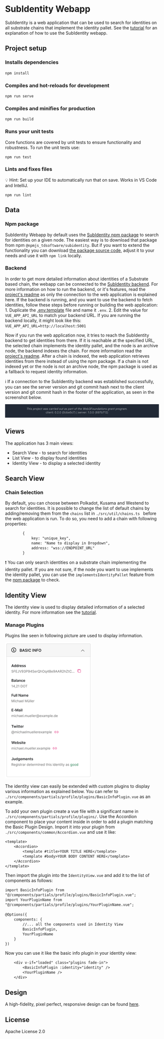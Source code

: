 # SubIdentity Webapp

SubIdentity is a web application that can be used to search for identities on all substrate chains that implement the identity pallet.
See the [tutorial](./docs/Tutorial.md) for an explanation of how to use the SubIdentity webapp.

## Project setup

### Installs dependencies
```
npm install
```

### Compiles and hot-reloads for development
```
npm run serve
```

### Compiles and minifies for production
```
npm run build
```

### Runs your unit tests
Core functions are covered by unit tests to ensure functionality and robustness. To run the unit tests use:

```
npm run test
```

### Lints and fixes files

💡 Hint: Set up your IDE to automatically run that on save. Works in VS Code and IntelliJ.

```
npm run lint
```

## Data

### Npm package
SubIdentity Webapp by default uses the [SubIdentity npm package](https://www.npmjs.com/package/@npmjs_tdsoftware/subidentity) to search for identities on a given node. The easiest way is to download that package from npm `@npmjs_tdsoftware/subidentity`.
But if you want to extend the functionality you can download [the package source code](https://github.com/TDSoftware/subidentity-package), adjust it to your needs and use it with `npm link` locally.

### Backend
In order to get more detailed information about identities of a Substrate based chain, the webapp can be connected to the [SubIdentity backend](https://github.com/TDSoftware/subidentity-backend). For more information on how to run the backend, or it's features, read the [project's readme](https://github.com/TDSoftware/subidentity-backend/blob/main/readme.md) as only the connection to the web application is explained here.
If the backend is running, and you want to use the backend to fetch identities, follow these steps before running or building the web application:
    1. Duplicate the [.env.template](./.env.template) file and name it `.env`.
    2. Edit the value for `VUE_APP_API_URL` to match your backend URL. If you are running the backend locally, it might look like this: `VUE_APP_API_URL=http://localhost:5001`

Now if you run the web application now, it tries to reach the SubIdentity backend to get identities from there. If it is reachable at the specified URL, the selected chain implements the identity pallet, and the node is an archive node, the backend indexes the chain. For more information read the [project's readme](https://github.com/TDSoftware/subidentity-backend/blob/main/readme.md).
After a chain is indexed, the web application retrieves identities from there instead of using the npm package. If a chain is not indexed yet or the node is not an archive node, the npm package is used as a fallback to request identity information.

ℹ️ If a connection to the SubIdentity backend was established successfully, you can see the server version and git commit hash next to the client version and git commit hash in the footer of the application, as seen in the screenshot below.

![footer](./docs/assets/footer.png)

## Views

The application has 3 main views:
- Search View - to search for identities
- List View - to display found identities
- Identity View - to display a selected identity

## Search View
### Chain Selection

By default, you can choose between Polkadot, Kusama and Westend to search for identities. It is possible to change the list of default chains by adding/removing them from the  `chains` list in  `./src/util/chains.ts ` before the web application is run. To do so, you need to add a chain with following properties:

```
        {
            key: "unique_key",
            name: "Name to display in Dropdown",
            address: "wss://ENDPOINT_URL"
        }
```

❗ You can only search identities on a substrate chain implementing the identity pallet. If you are not sure, if the node you want to use implements the identity pallet, you can use the `implementsIdentityPallet` feature from the [npm package](https://www.npmjs.com/package/@npmjs_tdsoftware/subidentity) to check.

## Identity View
The identity view is used to display detailed information of a selected identity. For more information see the [tutorial](./docs/Tutorial.md).

### Manage Plugins

Plugins like seen in following picture are used to display information.

![Plugin](./docs/assets/basicPlugin.png)

The identity view can easily be extended with custom plugins to display various information as explained below. You can refer to `./src/components/partials/profile/plugins/BasicInfoPlugin.vue` as an example.

To add your own plugin create a vue file with a significant name in `./src/components/partials/profile/plugins/`. Use the Accordion component to place your content inside in order to add a plugin matching the Basic Plugin Design.
Import it into your plugin from `./src/components/common/Accordion.vue` and use it like:

```
<template>
    <Accordion>
        <template #title>YOUR TITLE HERE</template>
        <template #body>YOUR BODY CONTENT HERE</template>
    </Accordion>
</template>    
```
Then import the plugin into the `IdentityView.vue` and add it to the list of components as follows:
```
import BasicInfoPlugin from "@/components/partials/profile/plugins/BasicInfoPlugin.vue";
import YourPluginName from "@/components/partials/profile/plugins/YourPluginName.vue";

@Options({
    components: {
        //... all the components used in Identity View
        BasicInfoPlugin,
        YourPluginName
    }
})
```

Now you can use it like the basic info plugin in your identity view:
```
    <div v-if="loaded" class="plugins fade-in">
        <BasicInfoPlugin :identity="identity" />
        <YourPluginName />
    </div>
```
## Design
A high-fidelity, pixel perfect, responsive design can be found [here](https://www.figma.com/file/Rn8xSxi3flRBJ0Nf0GKWeK/SubIdentity-Public).

## License
Apache License 2.0
